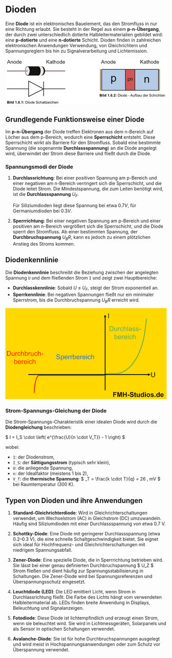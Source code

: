# Dioden

Eine **Diode** ist ein elektronisches Bauelement, das den Stromfluss in nur eine Richtung erlaubt. Sie besteht in der Regel aus einem **p-n-Übergang**, der durch zwei unterschiedlich dotierte Halbleitermaterialien gebildet wird: eine **p-dotierte** und eine **n-dotierte** Schicht. Dioden finden in zahlreichen elektronischen Anwendungen Verwendung, von Gleichrichtern und Spannungsreglern bis hin zu Signalverarbeitung und Lichtemission.

![Aufbau einer Diode](/images/diode-aufbau.png)

## Grundlegende Funktionsweise einer Diode

Im **p-n-Übergang** der Diode treffen Elektronen aus dem n-Bereich auf Löcher aus dem p-Bereich, wodurch eine **Sperrschicht** entsteht. Diese Sperrschicht wirkt als Barriere für den Stromfluss. Sobald eine bestimmte Spannung (die sogenannte **Durchlassspannung**) an die Diode angelegt wird, überwindet der Strom diese Barriere und fließt durch die Diode.

### Spannungsmodi der Diode

1. **Durchlassrichtung**: Bei einer positiven Spannung am p-Bereich und einer negativen am n-Bereich verringert sich die Sperrschicht, und die Diode leitet Strom. Die Mindestspannung, die zum Leiten benötigt wird, ist die **Durchlassspannung** $U_F$.
   
   Für Siliziumdioden liegt diese Spannung bei etwa $0.7 V$, für Germaniumdioden bei $0.3 V$.

2. **Sperrrichtung**: Bei einer negativen Spannung am p-Bereich und einer positiven am n-Bereich vergrößert sich die Sperrschicht, und die Diode sperrt den Stromfluss. Ab einer bestimmten Spannung, der **Durchbruchspannung** $U_BR$, kann es jedoch zu einem plötzlichen Anstieg des Stroms kommen.

## Diodenkennlinie

Die **Diodenkennlinie** beschreibt die Beziehung zwischen der angelegten Spannung `U` und dem fließenden Strom `I` und zeigt zwei Hauptbereiche:
- **Durchlasskennlinie**: Sobald $U$ ≤ $U_F$, steigt der Strom exponentiell an.
- **Sperrkennlinie**: Bei negativen Spannungen fließt nur ein minimaler Sperrstrom, bis die Durchbruchspannung $U_BR$ erreicht wird.

![Diodenkennlinie](/images/diodenkennlinie.png)

### Strom-Spannungs-Gleichung der Diode

Die Strom-Spannungs-Charakteristik einer idealen Diode wird durch die **Diodengleichung** beschrieben:

$
I = I_S \cdot \left( e^{\frac{U}{n \cdot V_T}} - 1 \right)
$

wobei:
- `I`: der Diodenstrom,
- `I_S`: der **Sättigungsstrom** (typisch sehr klein),
- `U`: die anliegende Spannung,
- `n`: der Idealfaktor (meistens 1 bis 2),
- `V_T`: die **thermische Spannung**: $ _T = \frac{k \cdot T}{q} = 26 \, mV $ bei Raumtemperatur (300 K).

## Typen von Dioden und ihre Anwendungen

1. **Standard-Gleichrichterdiode**: Wird in Gleichrichterschaltungen verwendet, um Wechselstrom (AC) in Gleichstrom (DC) umzuwandeln. Häufig sind Siliziumdioden mit einer Durchlassspannung von etwa 0.7 V.

2. **Schottky-Diode**: Eine Diode mit geringerer Durchlassspannung (etwa 0.2–0.3 V), die eine schnelle Schaltgeschwindigkeit bietet. Sie eignet sich ideal für Hochfrequenz- und Gleichrichterschaltungen mit niedrigem Spannungsabfall.

3. **Zener-Diode**: Eine spezielle Diode, die in Sperrrichtung betrieben wird. Sie lässt bei einer genau definierten Durchbruchspannung $ U_Z $ Strom fließen und dient häufig zur Spannungsstabilisierung in Schaltungen. Die Zener-Diode wird bei Spannungsreferenzen und Überspannungsschutz eingesetzt.

4. **Leuchtdiode (LED)**: Die LED emittiert Licht, wenn Strom in Durchlassrichtung fließt. Die Farbe des Lichts hängt vom verwendeten Halbleitermaterial ab. LEDs finden breite Anwendung in Displays, Beleuchtung und Signalanzeigen.

5. **Fotodiode**: Diese Diode ist lichtempfindlich und erzeugt einen Strom, wenn sie beleuchtet wird. Sie wird in Lichtmessgeräten, Solarpanels und als Sensor in optischen Schaltungen verwendet.

6. **Avalanche-Diode**: Sie ist für hohe Durchbruchspannungen ausgelegt und wird meist in Hochspannungsanwendungen oder zum Schutz vor Überspannung verwendet.